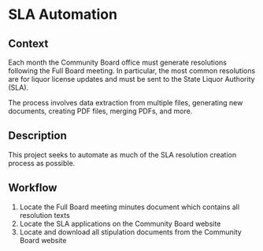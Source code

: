 # SLA Automation

## Context
Each month the Community Board office must generate resolutions following the Full Board meeting. In particular, the most common resolutions are for liquor license updates and must be sent to the State Liquor Authority (SLA).

The process involves data extraction from multiple files, generating new documents, creating PDF files, merging PDFs, and more.

## Description
This project seeks to automate as much of the SLA resolution creation process as possible.

## Workflow
1. Locate the Full Board meeting minutes document which contains all resolution texts
2. Locate the SLA applications on the Community Board website
3. Locate and download all stipulation documents from the Community Board website

